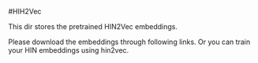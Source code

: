 #HIH2Vec

This dir stores the pretrained HIN2Vec embeddings. 

Please download the embeddings through following links. Or you can train your HIN embeddings using hin2vec.

